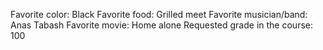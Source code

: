 Favorite color: Black
Favorite food: Grilled meet
Favorite musician/band: Anas Tabash
Favorite movie: Home alone
Requested grade in the course: 100
 